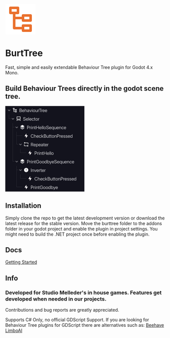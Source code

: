 ![icon](https://github.com/StudioMelleder/BurtTree/blob/main/burttree-icon.png?raw=true)
# BurtTree
Fast, simple and easily extendable Behaviour Tree plugin for Godot 4.x Mono. 

## Build Behaviour Trees directly in the godot scene tree.

![example-screenshot](https://github.com/StudioMelleder/BurtTree/blob/main/tree-example.png)

## Installation
Simply clone the repo to get the latest development version or download the latest release for the stable version.
Move the burttree folder to the addons folder in your godot project and enable the plugin in project settings.
You might need to build the .NET project once before enabling the plugin. 

## Docs
[Getting Started](https://github.com/StudioMelleder/BurtTree/wiki/Getting-Started)

## Info
### Developed for Studio Melleder's in house games. Features get developed when needed in our projects.
Contributions and bug reports are greatly appreciated.


Supports C# Only, no official GDScript Support.
If you are looking for Behaviour Tree plugins for GDScript there are alternatives such as:
[Beehave](https://github.com/bitbrain/beehave)
[LimboAI](https://github.com/limbonaut/limboai)
